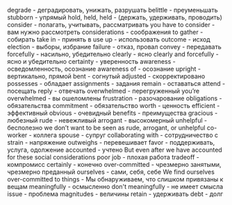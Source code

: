 
degrade - деградировать, унижать, разрушать
belittle - преуменьшать
stubborn - упрямый
hold, held, held - (держать, удерживать, проводить)
consider - полагать, учитывать, рассматривать
you have to consider - вам нужно рассмотреть
considerations - соображения
to gather - собирать
take in - принять в
use up  - использовать
outcome - исход
election - выборы, избрание
failure - отказ, провал
convey - передавать
forcefully - насильно, убедительно
clearly - ясно
clearly and forcefully - ясно и убедительно
certainty - уверенность
awareness - осведомленность, осознание
awareness of - осознание
upright - вертикально, прямой
bent - согнутый
adjusted - скорректировано
possesses - обладает
assignments - задания
remain - оставаться
attend - посещать
reply - отвечать
overwhelmed - перегруженный
you’re overwhelmed - вы ошеломлены
frustration - разочарование
obligations - обязательства
commitment - обязательство
worth - ценность
efficient - эффективный
obvious - очевидный
benefits - преимущества
gracious - любезный
rude - невежливый
arrogant - высокомерный
unhelpful - бесполезно
we don’t want to be seen as rude, arrogant, or unhelpful
co-worker - коллега
spouse - супруг
collaborating with - сотрудничество с
strain - напряжение
outweighs - перевешивает
favor - поддерживать, услуга, одолжение
accounted - учтено
But even after we have accounted for these social considerations
poor job - плохая работа
tradeoff - компромисс
certainly - конечно
over-committed - чрезмерно занятыми, чрезмерно преданный
ourselves - сами, себя, себе
We find ourselves over-committed to things - Мы обнаруживаем, что слишком привязаны к вещам
meaningfully - осмысленно
don't meaningfully - не имеет смысла
issue - проблема
magnitudes - величины
retain - удерживать
debt - долг